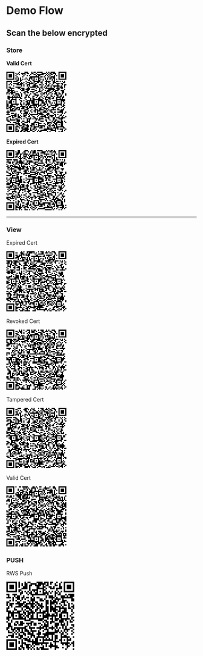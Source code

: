# Demo Flow

## Scan the below encrypted

### Store

**Valid Cert**

![Valid Cert ](/qr_codes/StoreValidCert.png)

**Expired Cert**

![Expired Cert ](/qr_codes/StoreExpiredCert.png)

---

### View

Expired Cert

![Expired Cert](/qr_codes/ViewExpiredCert.png)

Revoked Cert

![Revoked Cert](/qr_codes/ViewRevoked.png)

Tampered Cert

![Tampered Cert](/qr_codes/ViewTamperedCert.png)

Valid Cert

![Valid Cert](/qr_codes/ViewValidCert.png)

### PUSH

RWS Push

![RWS Push](/qr_codes/RWSPush.png)
